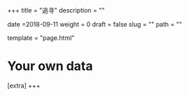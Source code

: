 +++
title = "追寻"
description = ""

date =2018-09-11
weight = 0
draft = false
slug = ""
path = ""

template = "page.html"

# Your own data
[extra]
+++

